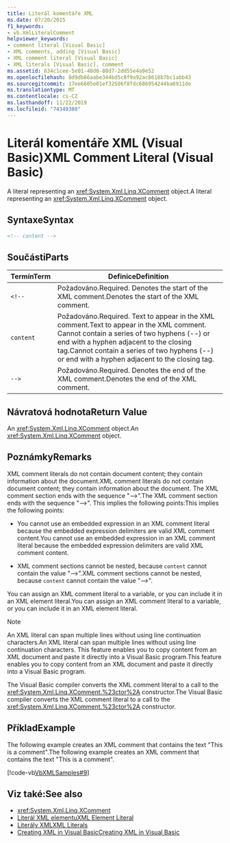 ```yaml
---
title: Literál komentáře XML
ms.date: 07/20/2015
f1_keywords:
- vb.XmlLiteralComment
helpviewer_keywords:
- comment literal [Visual Basic]
- XML comments, adding [Visual Basic]
- XML comment literal [Visual Basic]
- XML literals [Visual Basic], comment
ms.assetid: 634c1cee-5e01-48d0-88d7-2dd55e4a9e52
ms.openlocfilehash: 8d9db66aabe344bd5c8f9a92ac8618b7bc1abb43
ms.sourcegitcommit: 17ee6605e01ef32506f8fdc686954244ba6911de
ms.translationtype: MT
ms.contentlocale: cs-CZ
ms.lasthandoff: 11/22/2019
ms.locfileid: "74349388"
---
```

# <a name="xml-comment-literal-visual-basic"></a><span data-ttu-id="36920-102">Literál komentáře XML (Visual Basic)</span><span class="sxs-lookup"><span data-stu-id="36920-102">XML Comment Literal (Visual Basic)</span></span>
<span data-ttu-id="36920-103">A literal representing an <xref:System.Xml.Linq.XComment> object.</span><span class="sxs-lookup"><span data-stu-id="36920-103">A literal representing an <xref:System.Xml.Linq.XComment> object.</span></span>  
  
## <a name="syntax"></a><span data-ttu-id="36920-104">Syntaxe</span><span class="sxs-lookup"><span data-stu-id="36920-104">Syntax</span></span>  
  
```xml  
<!-- content -->  
```  
  
## <a name="parts"></a><span data-ttu-id="36920-105">Součásti</span><span class="sxs-lookup"><span data-stu-id="36920-105">Parts</span></span>  
  
|<span data-ttu-id="36920-106">Termín</span><span class="sxs-lookup"><span data-stu-id="36920-106">Term</span></span>|<span data-ttu-id="36920-107">Definice</span><span class="sxs-lookup"><span data-stu-id="36920-107">Definition</span></span>|  
|---|---|  
|`<!--`|<span data-ttu-id="36920-108">Požadováno.</span><span class="sxs-lookup"><span data-stu-id="36920-108">Required.</span></span> <span data-ttu-id="36920-109">Denotes the start of the XML comment.</span><span class="sxs-lookup"><span data-stu-id="36920-109">Denotes the start of the XML comment.</span></span>|  
|`content`|<span data-ttu-id="36920-110">Požadováno.</span><span class="sxs-lookup"><span data-stu-id="36920-110">Required.</span></span> <span data-ttu-id="36920-111">Text to appear in the XML comment.</span><span class="sxs-lookup"><span data-stu-id="36920-111">Text to appear in the XML comment.</span></span> <span data-ttu-id="36920-112">Cannot contain a series of two hyphens (--) or end with a hyphen adjacent to the closing tag.</span><span class="sxs-lookup"><span data-stu-id="36920-112">Cannot contain a series of two hyphens (--) or end with a hyphen adjacent to the closing tag.</span></span>|  
|`-->`|<span data-ttu-id="36920-113">Požadováno.</span><span class="sxs-lookup"><span data-stu-id="36920-113">Required.</span></span> <span data-ttu-id="36920-114">Denotes the end of the XML comment.</span><span class="sxs-lookup"><span data-stu-id="36920-114">Denotes the end of the XML comment.</span></span>|  
  
## <a name="return-value"></a><span data-ttu-id="36920-115">Návratová hodnota</span><span class="sxs-lookup"><span data-stu-id="36920-115">Return Value</span></span>  
 <span data-ttu-id="36920-116">An <xref:System.Xml.Linq.XComment> object.</span><span class="sxs-lookup"><span data-stu-id="36920-116">An <xref:System.Xml.Linq.XComment> object.</span></span>  
  
## <a name="remarks"></a><span data-ttu-id="36920-117">Poznámky</span><span class="sxs-lookup"><span data-stu-id="36920-117">Remarks</span></span>  
 <span data-ttu-id="36920-118">XML comment literals do not contain document content; they contain information about the document.</span><span class="sxs-lookup"><span data-stu-id="36920-118">XML comment literals do not contain document content; they contain information about the document.</span></span> <span data-ttu-id="36920-119">The XML comment section ends with the sequence "-->".</span><span class="sxs-lookup"><span data-stu-id="36920-119">The XML comment section ends with the sequence "-->".</span></span> <span data-ttu-id="36920-120">This implies the following points:</span><span class="sxs-lookup"><span data-stu-id="36920-120">This implies the following points:</span></span>  
  
- <span data-ttu-id="36920-121">You cannot use an embedded expression in an XML comment literal because the embedded expression delimiters are valid XML comment content.</span><span class="sxs-lookup"><span data-stu-id="36920-121">You cannot use an embedded expression in an XML comment literal because the embedded expression delimiters are valid XML comment content.</span></span>  
  
- <span data-ttu-id="36920-122">XML comment sections cannot be nested, because `content` cannot contain the value "-->".</span><span class="sxs-lookup"><span data-stu-id="36920-122">XML comment sections cannot be nested, because `content` cannot contain the value "-->".</span></span>  
  
 <span data-ttu-id="36920-123">You can assign an XML comment literal to a variable, or you can include it in an XML element literal.</span><span class="sxs-lookup"><span data-stu-id="36920-123">You can assign an XML comment literal to a variable, or you can include it in an XML element literal.</span></span>  
  
> [!NOTE]
> <span data-ttu-id="36920-124">An XML literal can span multiple lines without using line continuation characters.</span><span class="sxs-lookup"><span data-stu-id="36920-124">An XML literal can span multiple lines without using line continuation characters.</span></span> <span data-ttu-id="36920-125">This feature enables you to copy content from an XML document and paste it directly into a Visual Basic program.</span><span class="sxs-lookup"><span data-stu-id="36920-125">This feature enables you to copy content from an XML document and paste it directly into a Visual Basic program.</span></span>  
  
 <span data-ttu-id="36920-126">The Visual Basic compiler converts the XML comment literal to a call to the <xref:System.Xml.Linq.XComment.%23ctor%2A> constructor.</span><span class="sxs-lookup"><span data-stu-id="36920-126">The Visual Basic compiler converts the XML comment literal to a call to the <xref:System.Xml.Linq.XComment.%23ctor%2A> constructor.</span></span>  
  
## <a name="example"></a><span data-ttu-id="36920-127">Příklad</span><span class="sxs-lookup"><span data-stu-id="36920-127">Example</span></span>  
 <span data-ttu-id="36920-128">The following example creates an XML comment that contains the text "This is a comment".</span><span class="sxs-lookup"><span data-stu-id="36920-128">The following example creates an XML comment that contains the text "This is a comment".</span></span>  
  
 [!code-vb[VbXMLSamples#9](~/samples/snippets/visualbasic/VS_Snippets_VBCSharp/VbXMLSamples/VB/XMLSamples4.vb#9)]  
  
## <a name="see-also"></a><span data-ttu-id="36920-129">Viz také:</span><span class="sxs-lookup"><span data-stu-id="36920-129">See also</span></span>

- <xref:System.Xml.Linq.XComment>
- [<span data-ttu-id="36920-130">Literál XML elementu</span><span class="sxs-lookup"><span data-stu-id="36920-130">XML Element Literal</span></span>](../../../visual-basic/language-reference/xml-literals/xml-element-literal.md)
- [<span data-ttu-id="36920-131">Literály XML</span><span class="sxs-lookup"><span data-stu-id="36920-131">XML Literals</span></span>](../../../visual-basic/language-reference/xml-literals/index.md)
- [<span data-ttu-id="36920-132">Creating XML in Visual Basic</span><span class="sxs-lookup"><span data-stu-id="36920-132">Creating XML in Visual Basic</span></span>](../../../visual-basic/programming-guide/language-features/xml/creating-xml.md)
